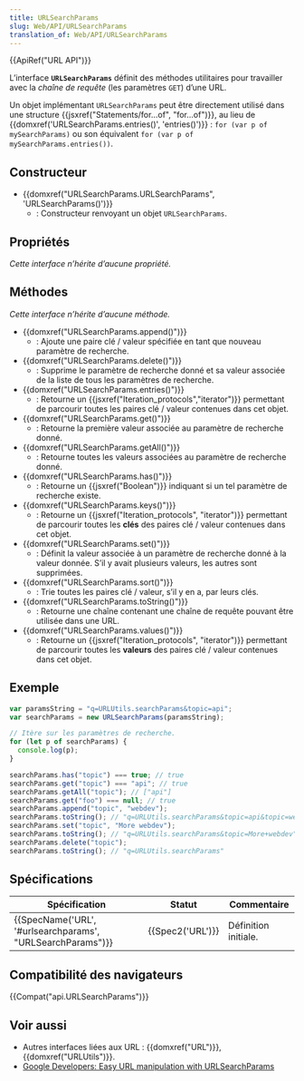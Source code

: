 ```yaml
---
title: URLSearchParams
slug: Web/API/URLSearchParams
translation_of: Web/API/URLSearchParams
---
```

{{ApiRef("URL API")}}

L’interface **`URLSearchParams`** définit des méthodes utilitaires pour travailler avec la _chaîne de requête_ (les paramètres `GET`) d’une URL.

Un objet implémentant `URLSearchParams` peut être directement utilisé dans une structure {{jsxref("Statements/for...of", "for...of")}}, au lieu de {{domxref('URLSearchParams.entries()', 'entries()')}}&nbsp;: `for (var p of mySearchParams)` ou son équivalent `for (var p of mySearchParams.entries())`.

## Constructeur

- {{domxref("URLSearchParams.URLSearchParams", 'URLSearchParams()')}}
  - : Constructeur renvoyant un objet `URLSearchParams`.

## Propriétés

_Cette interface n’hérite d’aucune propriété._

## Méthodes

_Cette interface n’hérite d’aucune méthode._

- {{domxref("URLSearchParams.append()")}}
  - : Ajoute une paire clé / valeur spécifiée en tant que nouveau paramètre de recherche.
- {{domxref("URLSearchParams.delete()")}}
  - : Supprime le paramètre de recherche donné et sa valeur associée de la liste de tous les paramètres de recherche.
- {{domxref("URLSearchParams.entries()")}}
  - : Retourne un {{jsxref("Iteration_protocols","iterator")}} permettant de parcourir toutes les paires clé / valeur contenues dans cet objet.
- {{domxref("URLSearchParams.get()")}}
  - : Retourne la première valeur associée au paramètre de recherche donné.
- {{domxref("URLSearchParams.getAll()")}}
  - : Retourne toutes les valeurs associées au paramètre de recherche donné.
- {{domxref("URLSearchParams.has()")}}
  - : Retourne un {{jsxref("Boolean")}} indiquant si un tel paramètre de recherche existe.
- {{domxref("URLSearchParams.keys()")}}
  - : Retourne un {{jsxref("Iteration_protocols", "iterator")}} permettant de parcourir toutes les **clés** des paires clé / valeur contenues dans cet objet.
- {{domxref("URLSearchParams.set()")}}
  - : Définit la valeur associée à un paramètre de recherche donné à la valeur donnée. S’il y avait plusieurs valeurs, les autres sont supprimées.
- {{domxref("URLSearchParams.sort()")}}
  - : Trie toutes les paires clé / valeur, s’il y en a, par leurs clés.
- {{domxref("URLSearchParams.toString()")}}
  - : Retourne une chaîne contenant une chaîne de requête pouvant être utilisée dans une URL.
- {{domxref("URLSearchParams.values()")}}
  - : Retourne un {{jsxref("Iteration_protocols", "iterator")}} permettant de parcourir toutes les **valeurs** des paires clé / valeur contenues dans cet objet.

## Exemple

```js
var paramsString = "q=URLUtils.searchParams&topic=api";
var searchParams = new URLSearchParams(paramsString);

// Itère sur les paramètres de recherche.
for (let p of searchParams) {
  console.log(p);
}

searchParams.has("topic") === true; // true
searchParams.get("topic") === "api"; // true
searchParams.getAll("topic"); // ["api"]
searchParams.get("foo") === null; // true
searchParams.append("topic", "webdev");
searchParams.toString(); // "q=URLUtils.searchParams&topic=api&topic=webdev"
searchParams.set("topic", "More webdev");
searchParams.toString(); // "q=URLUtils.searchParams&topic=More+webdev"
searchParams.delete("topic");
searchParams.toString(); // "q=URLUtils.searchParams"
```

## Spécifications

| Spécification                                                                | Statut               | Commentaire          |
| ---------------------------------------------------------------------------- | -------------------- | -------------------- |
| {{SpecName('URL', '#urlsearchparams', "URLSearchParams")}} | {{Spec2('URL')}} | Définition initiale. |

## Compatibilité des navigateurs

{{Compat("api.URLSearchParams")}}

## Voir aussi

- Autres interfaces liées aux URL&nbsp;: {{domxref("URL")}}, {{domxref("URLUtils")}}.
- [Google Developers: Easy URL manipulation with URLSearchParams](https://developers.google.com/web/updates/2016/01/urlsearchparams?hl=en)
